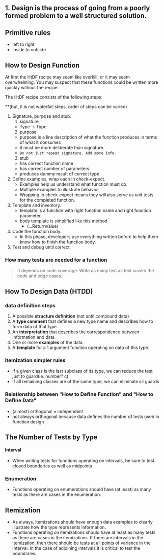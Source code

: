 ## 1.  Design is the process of going from a poorly formed problem to a well structured solution.

## Primitive rules
- left to right
- inside to outside

## How to Design Function

At first the HtDF recipe may seem like overkill, or it may seem overwhelming. You may suspect that these functions could be written more quickly without the recipe.

The HtDF recipe consists of the following steps:

**(but, it is not waterfall steps, order of steps can be varied)

1. Signature, purpose and stub.
	1. signature
	- Type -> Type
	2. purpose
	- purpose is a line description of what the function produces in terms of what it consumes
	- it must be more deliberate than signature. 
	- `Do not just repeat signature. Add more info.`
	3. stub
	- has correct function name
	- has correct number of parameters
	- produces dummy result of correct type
2. Define examples, wrap each in check-expect.
	- Examples help us understand what function must do. 
	- Multiple examples to illustrate behavior
	- Wrapping in check-expect means they will also serve as unit tests for the completed function.
3. Template and inventory.
	- template is a function with right function name and right function parameter.
	- body template is simplified like this method
		- (...ReturnValue)
4. Code the function body.
	- In this phase, developers use everything written before to help them know how to finish the function body.
5. Test and debug until correct

### How many tests are needed for a function

> It depends on code coverage. Write as many test as test covers the code and edge cases.

## How To Design Data (HTDD)

### data definition steps

1.  A possible **structure definition** (not until compound data)
2.  A **type comment** that defines a new type name and describes how to form data of that type.
3.  An **interpretation** that describes the correspondence between information and data.
4.  One or more **examples** of the data.
5.  A **template** for a 1 argument function operating on data of this type.

### itemization simpler rules
- if a given class is the last subclass of its type, we can reduce the test just to guard(ie. number? c)
- if all remaining classes are of the same type, we can eliminate all guards

### Relationship between "How to Define Function" and "How to Define Data"
- (almost) orthogonal = independent
- not always orthogonal because data defines the number of tests used in function design

## The Number of Tests by Type

#### Interval
- When writing tests for functions operating on intervals, be sure to test closed boundaries as well as midpoints

### Enumeration
- Functions operating on enumerations should have (at least) as many tests as there are cases in the enumeration.

## Itemization
- As always, itemizations should have enough data examples to clearly illustrate how the type represents information.
- Functions operating on itemizations should have at least as many tests as there are cases in the itemizations. If there are intervals in the itemization, then there should be tests at all points of variance in the interval. In the case of adjoining intervals it is critical to test the boundaries.